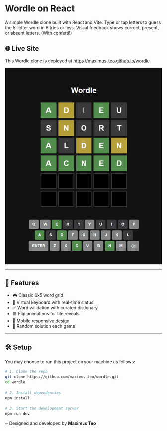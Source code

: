 # Wordle on React

A simple Wordle clone built with React and Vite. Type or tap letters to guess the 5-letter word in 6 tries or less. Visual feedback shows correct, present, or absent letters. (With confetti!)

## 🌐 Live Site

This Wordle clone is deployed at https://maximus-teo.github.io/wordle

![demo screenshot](./screenshot.png)

---

## 🚀 Features

- 🎮 Classic 6x5 word grid
- 🎹 Virtual keyboard with real-time status
- ✅ Word validation with curated dictionary
- 🟩 Flip animations for tile reveals
- 📱 Mobile responsive design
- 🔁 Random solution each game

---

## 🛠️ Setup

You may choose to run this project on your machine as follows:

```bash
# 1. Clone the repo
git clone https://github.com/maximus-teo/wordle.git
cd wordle

# 2. Install dependencies
npm install

# 3. Start the development server
npm run dev
```

~ Designed and developed by **Maximus Teo**